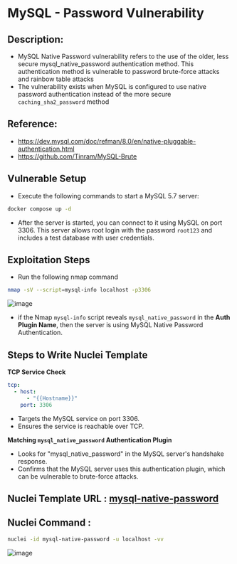 # MySQL - Password Vulnerability

## Description:
- MySQL Native Password vulnerability refers to the use of the older, less secure mysql_native_password authentication method. This authentication method is vulnerable to password brute-force attacks and rainbow table attacks
- The vulnerability exists when MySQL is configured to use native password authentication instead of the more secure `caching_sha2_password` method

## Reference:
- https://dev.mysql.com/doc/refman/8.0/en/native-pluggable-authentication.html
- https://github.com/Tinram/MySQL-Brute

## Vulnerable Setup

- Execute the following commands to start a MySQL 5.7 server:

```bash
docker compose up -d
```

- After the server is started, you can connect to it using MySQL on port 3306. This server allows root login with the password `root123` and includes a test database with user credentials.

## Exploitation Steps

- Run the following nmap command

```bash
nmap -sV --script=mysql-info localhost -p3306
```

![image](https://github.com/user-attachments/assets/37a5374d-5bc5-4ea1-a589-88ff37868ccf)

- if the Nmap `mysql-info` script reveals `mysql_native_password` in the **Auth Plugin Name**, then the server is using MySQL Native Password Authentication.

## Steps to Write Nuclei Template

**TCP Service Check**

```yaml
tcp:
  - host:
      - "{{Hostname}}"
    port: 3306
```

- Targets the MySQL service on port 3306.
- Ensures the service is reachable over TCP.

**Matching `mysql_native_password` Authentication Plugin**

- Looks for "mysql_native_password" in the MySQL server's handshake response.
- Confirms that the MySQL server uses this authentication plugin, which can be vulnerable to brute-force attacks.

## Nuclei Template URL : [mysql-native-password](https://github.com/projectdiscovery/nuclei-templates/blob/main/network/misconfig/mysql-native-password.yaml)

## Nuclei Command :

```bash
nuclei -id mysql-native-password -u localhost -vv
```

![image](https://github.com/user-attachments/assets/8272bca0-ff94-4d43-be6a-a1f6486b6057)

